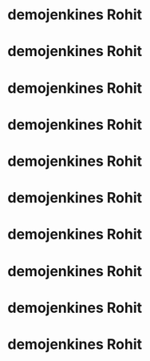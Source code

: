# demojenkines Rohit
# demojenkines Rohit
# demojenkines Rohit
# demojenkines Rohit
# demojenkines Rohit
# demojenkines Rohit
# demojenkines Rohit
# demojenkines Rohit
# demojenkines Rohit
# demojenkines Rohit
